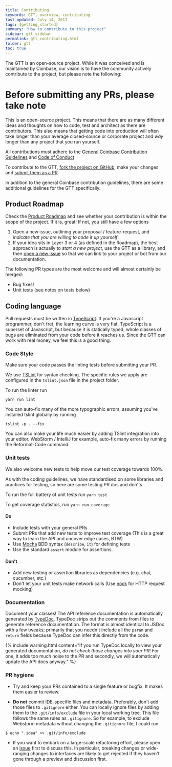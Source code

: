```yaml
---
title: Contributing
keywords: GTT, overview, contributing
last_updated: July 14, 2017
tags: [getting_started]
summary: "How to contribute to this project"
sidebar: gtt_sidebar
permalink: gtt_contributing.html
folder: gtt
toc: true
---
```


The GTT is an open-source project. While it was conceived and is maintained by Coinbase, our vision is to have the community actively
contribute to the project, but please note the following:

# Before submitting any PRs, please take note

This is an open-source project. This means that there are as many different ideas and thoughts on how to code, test and architect as there are contributors. This also means that getting code into production will often take longer than your average closed-source or corporate project and _way_ longer than any project that you run yourself.

All contributions must adhere to the [General Coinbase Contribution Guidelines](https://github.com/coinbase/gdax-tt/blob/master/CONTRIBUTING.md) and [Code of Conduct](https://github.com/coinbase/code-of-conduct)

To contribute to the GTT, [fork the project on GitHub](https://github.com/coinbase/gdax-tt/), make your changes and [submit them as a PR](https://github.com/coinbase/gdax-tt/pulls).

In addition to the general Coinbase contribution guidelines, there are some additional guidelines for the GTT specifically.

## Product Roadmap

Check the [Product Roadmap](./gtt_roadmap.html) and see whether your contribution is within the scope of the project. If it is, great! If not, you still have a few options

1. Open a new issue, outlining your proposal / feature-request, and _indicate that you are willing to code it up yourself_.
1. If your idea sits in Layer 3 or 4 (as defined in the Roadmap), the best approach is actually to _start a new project_, use the GTT as a library, and then [open a new issue][1] so that we can link to your project or bot from our documentation.

The following PR types are the most welcome and will almost certainly be merged:
* Bug fixes!
* Unit tests (see notes on tests below)

## Coding language

Pull requests must be written in [TypeScript](www.typescriptlang.org). If you're a Javascript programmer, don't fret, the learning curve is very flat.
TypeScript is a superset of Javascript, but because it is statically typed, whole classes of bugs are eliminated from your
code before it reaches us. Since the GTT can work with real money, we feel this is a good thing.

### Code Style

Make sure your code passes the linting tests before submitting your PR.

We use [TSLint](https://palantir.github.io/tslint/) for syntax checking. The specific rules we apply
are configured in the `tslint.json` file in the project folder.

To run the linter run

    yarn run lint

You can auto-fix many of the more typographic errors, assuming you've installed tslint globally by running

    tslint -p . --fix

You can also make your life much easier by adding TSlint integration into your editor. WebStorm / IntelliJ for example,
auto-fix many errors by running the Reformat-Code command.

### Unit tests

We also welcome new tests to help move our test coverage towards 100%.

As with the coding guidelines, we have standardised on some libraries and practices for testing, so here are some testing PR dos and don'ts.

To run the full battery of unit tests run `yarn test`

To get coverage statistics, run `yarn run coverage`

#### Do
* Include tests with your general PRs
* Submit PRs that add new tests to improve test coverage (This is a great way to learn the API and uncover edge cases, BTW)
* Use [Mocha](https://mochajs.org/) BDD syntax (`describe`, `it`) for defining tests
* Use the standard `assert` module for assertions.

#### Don't
* Add new testing or assertion libraries as dependencies (e.g. chai, cucumber, etc.)
* Don't let your unit tests make network calls (Use [nock](https://github.com/node-nock/nock) for HTTP request mocking)

### Documentation

Document your classes! The API reference documentation is automatically generated by [TypeDoc](http://typedoc.org/).
TypeDoc strips out the comments from files to generate reference documentation. The format is almost identical to JSDoc
with a few tweaks; primarily that you needn't include all the `param` and `return` fields because TypeDoc can infer this
directly from the code.

{% include warning.html content="If you run TypeDoc locally to view your generated documentation, *do not check those changes into your PR*!
For one, it adds too much noise to the PR and secondly, we will automatically update the API docs anyway." %}

### PR hygiene

* Try and keep your PRs contained to a single feature or bugfix. It makes them easier to review.

* **Do not** commit IDE-specific files and metadata. Preferably, don't add those files to `.gitignore` either. You can locally ignore files by adding them to the `.git/info/exclude` file in your local working tree. This file follows the same rules as `.gitignore`. So for example, to exclude Webstorm metadata without changing the `.gitignore` file, I could run

```
$ echo ".idea" >> .git/info/exclude
```

* If you want to embark on a large-scale refactoring effort, please open an [issue][1] first to discuss this. In particular, breaking changes or wide-ranging changes to interfaces are likely to get rejected if they haven't gone through a preview and discussion first.



[1]: https://github.com/coinbase/gdax-tt/issues
